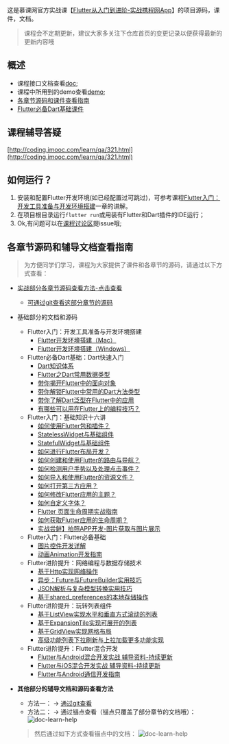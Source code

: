 

这是慕课网官方实战课【[Flutter从入门到进阶-实战携程网App](https://coding.imooc.com/class/321.html)】的项目源码，课件，文档。

>课程会不定期更新，建议大家多关注下仓库首页的变更记录以便获得最新的更新内容哦

## 概述

- 课程接口文档查看[doc](https://git.imooc.com/coding-321/flutter_trip/src/master/doc);
- 课程中所用到的demo查看[demo](https://git.imooc.com/coding-321/flutter_trip/src/master/demo);
- [各章节源码和课件查看指南](https://git.imooc.com/coding-321/flutter_trip#%E5%90%84%E7%AB%A0%E8%8A%82%E6%BA%90%E7%A0%81%E5%92%8C%E8%BE%85%E5%AF%BC%E6%96%87%E6%A1%A3%E6%9F%A5%E7%9C%8B%E6%8C%87%E5%8D%97)
- [Flutter必备Dart基础课件](https://git.imooc.com/coding-321/flutter_trip/src/master/doc/Flutter%e5%bf%85%e5%a4%87Dart%e5%9f%ba%e7%a1%80%e8%af%be%e4%bb%b6.md)

 
## 课程辅导答疑

[http://coding.imooc.com/learn/qa/321.html](http://coding.imooc.com/learn/qa/321.html)

## 如何运行？

1. 安装和配置Flutter开发环境(如已经配置过可跳过)，可参考课程[Flutter入门：开发工具准备与开发环境搭建](https://coding.imooc.com/class/321.html)一章的讲解。
2. 在项目根目录运行`flutter run`或用装有Flutter和Dart插件的IDE运行；
3. Ok,有问题可以在[课程讨论区](https://coding.imooc.com/class/321.html)提issue哦;

## 各章节源码和辅导文档查看指南

>为方便同学们学习，课程为大家提供了课件和各章节的源码，请通过以下方式查看：

- [实战部分各章节源码查看方法-点击查看](https://git.imooc.com/coding-321/flutter_trip/src/master/doc/如何查看各章节的源码.md)
	- [可通过git查看这部分章节的源码](https://git.imooc.com/coding-321/flutter_trip/src/master/doc/如何查看各章节的源码.md)
- 基础部分的文档和源码
	- Flutter入门：开发工具准备与开发环境搭建
		- [Flutter开发环境搭建（Mac）](http://www.imooc.com/article/284328)
		- [Flutter开发环境搭建（Windows）](http://www.imooc.com/article/284627)
	- Flutter必备Dart基础：Dart快速入门
		- [Dart知识体系](https://coding.imooc.com/learn/questiondetail/134658.html)
		- [Flutter之Dart常用数据类型](https://coding.imooc.com/learn/questiondetail/134659.html)
		- [带你揭开Flutter中的面向对象](https://coding.imooc.com/learn/questiondetail/134661.html)
		- [带你解锁Flutter中常用的Dart方法类型](https://coding.imooc.com/learn/questiondetail/134662.html)
		- [带你了解Dart泛型在Flutter中的应用](https://coding.imooc.com/learn/questiondetail/134663.html)
		- [有哪些可以用在Flutter上的编程技巧？](https://coding.imooc.com/learn/questiondetail/134664.html)
	- Flutter入门：基础知识十六讲
        - [如何使用Flutter包和插件？](https://git.imooc.com/coding-321/flutter_trip/src/4193fc01c4291639e037103acc5d56f14d372ee5/demo/flutter_base_demo)
        - [StatelessWidget与基础组件](https://git.imooc.com/coding-321/flutter_trip/src/cd09f057d4484739794ccbb5f823ce5be30ad8b2/demo/flutter_base_demo/)
        - [StatefulWidget与基础组件](https://git.imooc.com/coding-321/flutter_trip/src/6290360d1b35ab0064ed0cef3f6d5cc69622268d/demo/flutter_base_demo/)
        - [如何进行Flutter布局开发？](https://git.imooc.com/coding-321/flutter_trip/src/afede085ba8413316d4eddad691c5c1658f2f5b5/demo/flutter_base_demo/)
        - [如何创建和使用Flutter的路由与导航？](https://git.imooc.com/coding-321/flutter_trip/src/d686c3895c25d24ab8c56fab7228baee2d507b4f/demo/flutter_base_demo/)
        - [如何检测用户手势以及处理点击事件？](https://git.imooc.com/coding-321/flutter_trip/src/b11e21c83db3402b890222a946f3ce5f92a71156/demo/flutter_base_demo/)
        - [如何导入和使用Flutter的资源文件？](https://git.imooc.com/coding-321/flutter_trip/src/3c6708ccc082ccb7a6aa21947a9ca3df1aa65c37/demo/flutter_base_demo/)
        - [如何打开第三方应用？](https://git.imooc.com/coding-321/flutter_trip/src/3fb96817791e144138053df27cc46c0785af3c5e/demo/flutter_base_demo/)
        - [如何修改Flutter应用的主题？](https://git.imooc.com/coding-321/flutter_trip/src/c5a34c6af0a245837c1804686817fa440282d1e5/demo/flutter_base_demo/)
        - [如何自定义字体？](https://git.imooc.com/coding-321/flutter_trip/src/a38ac2c3016ed811400dbf24fc72320c3d7f30a0/demo/flutter_base_demo)
        - [Flutter 页面生命周期实战指南](https://git.imooc.com/coding-321/flutter_trip/src/92ed7837a191d5ef870be56d8a7b0f670904559b/demo/flutter_base_demo/)
        - [如何获取Flutter应用的生命周期？](https://git.imooc.com/coding-321/flutter_trip/src/0e713d023df151c2bdbfb67a211c2c6d782834a7/demo/flutter_base_demo/)
        - [实战尝鲜】拍照APP开发-图片获取与图片展示](https://git.imooc.com/coding-321/flutter_trip/src/15838a3c030098de8d28b183bd7e723ec354a83c/demo/flutter_base_demo/)
	- Flutter入门：Flutter必备基础
		- [图片控件开发详解](https://coding.imooc.com/learn/questiondetail/134875.html)
		- [动画Animation开发指南](https://git.imooc.com/coding-321/flutter_trip/src/master/doc/动画Animation开发指南.md)
	- Flutter进阶提升：网络编程与数据存储技术
		- [基于Http实现网络操作](https://coding.imooc.com/learn/questiondetail/134644.html)
		- [异步：Future与FutureBuilder实用技巧](https://coding.imooc.com/learn/questiondetail/134645.html)
		- [JSON解析与复杂模型转换实用技巧](https://coding.imooc.com/learn/questiondetail/134649.html)
		- [基于shared_preferences的本地存储操作](https://coding.imooc.com/learn/questiondetail/134650.html)
	- Flutter进阶提升：玩转列表组件
		- [基于ListView实现水平和垂直方式滚动的列表](https://coding.imooc.com/learn/questiondetail/134653.html)
		- [基于ExpansionTile实现可展开的列表](https://coding.imooc.com/learn/questiondetail/134654.html)
		- [基于GridView实现网格布局](https://coding.imooc.com/learn/questiondetail/134655.html)
		- [高级功能列表下拉刷新与上拉加载更多功能实现](https://coding.imooc.com/learn/questiondetail/134656.html)
	- Flutter进阶提升：Flutter混合开发
        - [Flutter与Android混合开发实战 辅导资料-持续更新](https://coding.imooc.com/learn/questiondetail/150166.html)
        - [Flutter与iOS混合开发实战 辅导资料-持续更新](https://coding.imooc.com/learn/questiondetail/150168.html)
		- [Flutter与Android通信开发指南](http://coding.imooc.com/learn/questiondetail/135975.html)
- **其他部分的辅导文档和源码查看方法**
    - 方法一： -> [通过git查看](https://git.imooc.com/coding-321/flutter_trip/src/master/doc/如何查看各章节的源码.md)
	- 方法二： -> 通过锚点查看（锚点只覆盖了部分章节的文档哦）：
	![doc-learn-help](http://www.devio.org/io/flutter_app/img/blog/doc-learn-help2.jpg)

	>然后通过如下方式查看锚点中的文档：
	![doc-learn-help](http://www.devio.org/io/flutter_app/img/blog/doc-learn-help1.jpg)


